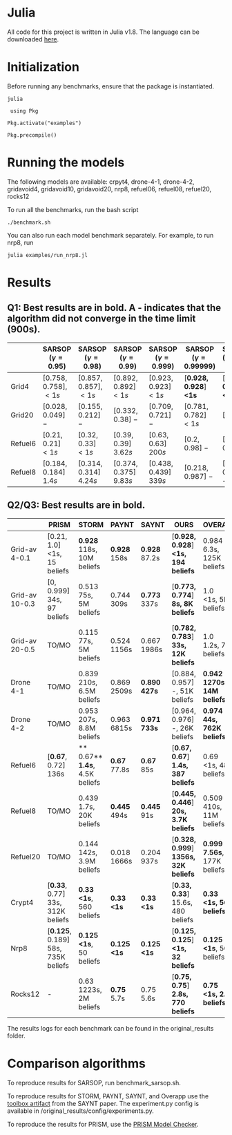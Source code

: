 # Julia
All code for this project is written in Julia v1.8.
The language can be downloaded [here](https://julialang.org/).

# Initialization

Before running any benchmarks, ensure that the package is instantiated.

` julia `

` using Pkg`

` Pkg.activate("examples") `

` Pkg.precompile() `

# Running the models

The following models are available: crpyt4, drone-4-1, drone-4-2, gridavoid4, gridavoid10, gridavoid20, nrp8, refuel06, refuel08, refuel20, rocks12

To run all the benchmarks, run the bash script

` ./benchmark.sh `

You can also run each model benchmark separately. For example, to run nrp8, run

` julia examples/run_nrp8.jl `

# Results

## Q1: Best results are in bold. A - indicates that the algorithm did not converge in the time limit (900s).

|      |     SARSOP $(\gamma = 0.95)$              |         SARSOP $(\gamma = 0.98)$               |          SARSOP $(\gamma = 0.99)$                                 |         SARSOP $(\gamma = 0.999)$             |          SARSOP $(\gamma = 0.99999)$        |  SARSOP $(\gamma = 1 - \epsilon)$      | Ours                |
|---------|---------------------|----------------------|----------------------|---------------------|--------------------|--------------------|---------------------|
| Grid4   | [0.758, 0.758],  $<1s$   | [0.857, 0.857], $<1s$ | [0.892, 0.892] $<1s$      | [0.923, 0.923] $<1s$   | [**0.928, 0.928**] **<1s**  | [**0.928, 0.928**] **<1s**  | [**0.928, 0.928**] **<1s**   |
| Grid20  | [0.028, 0.049] $-$    | [0.155, 0.212] $-$     | [0.332, 0.38] $-$     | [0.709, 0.721] $-$    | [0.781, 0.782] $<1s$ | [0, 1] $-$           | [**0.782, 0.783**] **33s** |
| Refuel6 | [0.21, 0.21] $<1s$    | [0.32, 0.33] $<1s$      | [0.39, 0.39] $3.62s$   | [0.63, 0.63] $200s$   | [0.2, 0.98] $-$      | [0.18, 0.98] $-$     | [**0.67, 0.67**] **1.4s**   |
| Refuel8 | [0.184, 0.184] $1.4s$ | [0.314, 0.314] $4.24s$ | [0.374, 0.375] $9.83s$ | [0.438, 0.439] $339s$ | [0.218, 0.987] $-$   | [0, 0.988] $-$       | [**0.445, 0.446**] **20s**  |


## Q2/Q3: Best results are in bold.

|                | PRISM                            | STORM                    | PAYNT       | SAYNT       | OURS                              | OVERAPP                  |
|----------------|----------------------------------|--------------------------|-------------|-------------|-----------------------------------|--------------------------|
| Grid-av 4-0.1  | [0.21, 1.0] <br> <1s, 15 beliefs      | **0.928** <br> 118s, 10M beliefs  | **0.928** <br> 158s  | **0.928** <br> 87.2s | [**0.928, 0.928**] <br> **<1s, 194 beliefs**   | 0.984 <br> 6.3s, 125K beliefs |
| Grid-av 10-0.3 | [0, 0.999] <br> 34s, 97 beliefs       | 0.513 <br> 75s, 5M beliefs    | 0.744 <br> 309s  | **0.773** <br> 337s  | [**0.773, 0.774**] <br> **8s, 8K beliefs**     | 1.0 <br> <1s, 5K beliefs      |
| Grid-av 20-0.5 | TO/MO                            | 0.115 <br>77s, 5M beliefs    | 0.524 <br> 1156s | 0.667 <br> 1986s | [**0.782, 0.783**] <br> **33s, 12K beliefs**   | 1.0 <br>  1.2s, 75K beliefs   |
| Drone 4-1      | TO/MO                            | 0.839 <br>210s, 6.5M beliefs | 0.869 <br> 2509s | **0.890** <br> **427s**  | [0.884, 0.957] <br> -, 51K beliefs     | **0.942** <br> **1270s, 14M beliefs** |
| Drone 4-2      | TO/MO                            | 0.953<br> 207s, 8.8M beliefs | 0.963 <br> 6815s | **0.971** <br> **733s**  | [0.964, 0.976]  <br> -, 26K beliefs     | **0.974** <br> **44s, 762K beliefs**  |
| Refuel6        | [**0.67**, 0.72] <br> 136s               |** 0.67** <br> **1.4s**, 4.5K beliefs  | **0.67** <br> 77.8s  | **0.67** <br> 85s    | [**0.67, 0.67**] <br> **1.4s, 387 beliefs**    | 0.69 <br> <1s, 48K beliefs    |
| Refuel8        | TO/MO                            | 0.439 <br>1.7s, 20K beliefs  | **0.445** <br> 494s  | **0.445** <br> 91s   | [**0.445, 0.446**] <br> **20s, 3.7K beliefs**  | 0.509 <br> 410s, 11M beliefs  |
| Refuel20       | TO/MO                            | 0.144 <br>142s, 3.9M beliefs | 0.018 <br> 1666s | 0.204 <br> 937s  | [**0.328, 0.999**] <br> **1356s, 32K beliefs** | **0.999** <br> **7.56s**, 177K beliefs            |
| Crypt4         | [**0.33**, 0.77] <br> 33s, 312K beliefs   | **0.33** <br> **<1s**, 560 beliefs    | **0.33** <br> **<1s**    | **0.33** <br> **<1s**    | [**0.33, 0.33**] <br> 15.6s, 480 beliefs   | **0.33** <br> **<1s, 560 beliefs**    |
| Nrp8           | [**0.125**, 0.189]  <br> 58s, 735K beliefs | **0.125** <br> **<1s**, 50 beliefs    | **0.125** <br> **<1s**   | **0.125** <br> **<1s**   | [**0.125, 0.125**] <br> **<1s, 32 beliefs**    | **0.125** <br> **<1s**, 50 beliefs    |
| Rocks12        | -                                | 0.63 <br> 1223s, 2M beliefs   | **0.75** <br> 5.7s   | 0.75 <br> 5.6s   | [**0.75, 0.75**] <br> **2.8s, 770 beliefs**    | **0.75** <br> **<1s, 2.5K beliefs**   |

The results logs for each benchmark can be found in the original_results folder.

# Comparison algorithms

To reproduce results for SARSOP, run benchmark_sarsop.sh.

To reproduce results for STORM, PAYNT, SAYNT, and Overapp use the [toolbox artifact](https://doi.org/10.5281/zenodo.7874513) from the SAYNT paper. The experiment.py config is available in /original_results/config/experiments.py.

To reproduce the results for PRISM, use the [PRISM Model Checker](https://www.prismmodelchecker.org/download.php).
